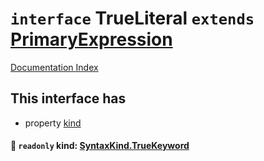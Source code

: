 # `interface` TrueLiteral `extends` [PrimaryExpression](../private.interface.PrimaryExpression/README.md)

[Documentation Index](../README.md)

## This interface has

- property [kind](#-readonly-kind-syntaxkindtruekeyword)


#### 📄 `readonly` kind: [SyntaxKind.TrueKeyword](../private.enum.SyntaxKind/README.md#truekeyword--112)



